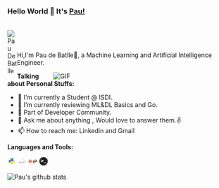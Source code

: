 ### Hello World 👋 It's [Pau!](https://paudBatlle.github.io/MyPortfolio/)

<br/>


<a href="https://www.linkedin.com/in/pau-de-batlle/">
<img align="left" alt="Pau De Batlle" width="22px" src="https://cdn.jsdelivr.net/npm/simple-icons@v3/icons/linkedin.svg" />
</a>

<br />

<br />

Hi,I'm Pau de Batlle🙌, a Machine Learning and Artificial Intelligence Engineer. 



<img align="right" alt="GIF" src="https://github.com/Anmol-Baranwal/Cool-GIFs-For-GitHub/assets/74038190/ff1b5f32-9420-4dde-b2b9-ed2c0aa17459" width="400">


**Talking about Personal Stuffs:**

- 🔭 I’m currently a Student @ ISDI.
- 🌱 I’m currently reviewing ML&DL Basics and Go.
- 👯 Part of Developer Community.
- 💬 Ask me about anything , Would love to answer them.✌
- 📫 How to reach me: Linkedin and Gmail




**Languages and Tools:**


<code><img height="20" src="https://raw.githubusercontent.com/github/explore/80688e429a7d4ef2fca1e82350fe8e3517d3494d/topics/python/python.png"></code>
<code><img height="20" src="https://raw.githubusercontent.com/github/explore/80688e429a7d4ef2fca1e82350fe8e3517d3494d/topics/mysql/mysql.png"></code>
<code><img height="20" src="https://raw.githubusercontent.com/github/explore/80688e429a7d4ef2fca1e82350fe8e3517d3494d/topics/git/git.png"></code>
<code><img height="20" src="https://raw.githubusercontent.com/github/explore/80688e429a7d4ef2fca1e82350fe8e3517d3494d/topics/terminal/terminal.png"></code>

![Pau's github stats](https://github-readme-stats.vercel.app/api?username=paudBatlle&show_icons=true&hide_border=true)
